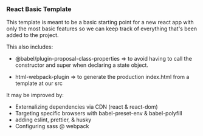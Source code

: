 ### React Basic Template

This template is meant to be a basic starting point for a new react app with only the most basic features so we can keep track of everything that's been added to the project.

This also includes:

- @babel/plugin-proposal-class-properties => to avoid having to call the constructor and super when declaring a state object.

- html-webpack-plugin => to generate the production index.html from a template at our src

It may be improved by: 

- Externalizing dependencies via CDN (react & react-dom)
- Targeting specific browsers with babel-preset-env & babel-polyfill
- adding eslint, prettier, & husky
- Configuring sass @ webpack
